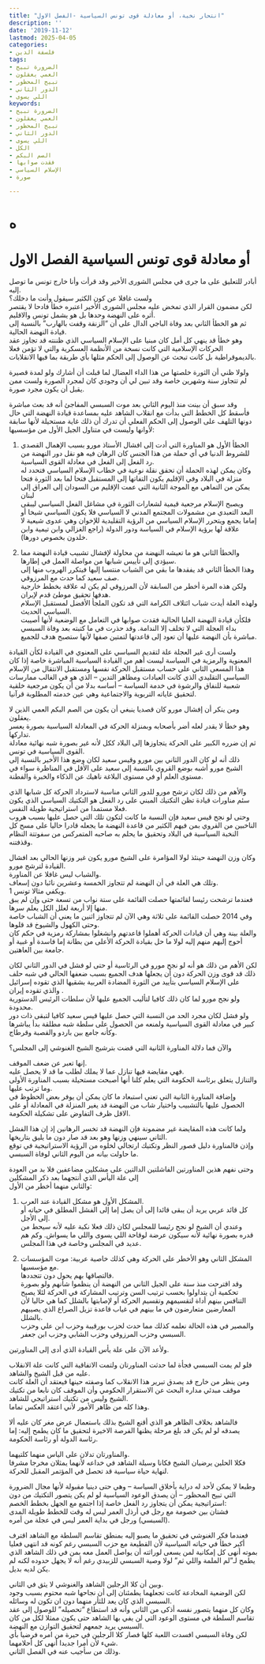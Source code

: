 ```yaml
---
title: "انتحار نخبة، أو معادلة قوى تونس السياسية -الفصل الاول"
description: ''
date: '2019-11-12'
lastmod: 2025-04-05
categories:
- فلسفة الدين
tags:
- الضرورة تبيح
- العمي يعقلون
- تبيح المحظور
- الدور الثاني
- اللي يسوى
keywords:
- الضرورة تبيح
- العمي يعقلون
- تبيح المحظور
- الدور الثاني
- اللي يسوى
- الكل
- الصم البكم
- فقدت صوابها
- الإسلام السياسي
- صورة

---
```

# **ه**

# **أو معادلة قوى تونس السياسية الفصل الاول**

أبادر للتعليق على ما جرى في مجلس الشورى الأخير وقد قرأت وأنا خارج تونس ما توصل إليه.  
ولست غافلا عن كون الكثير سيقول وأنت ما دخلك؟  
لكن مضمون القرار الذي تمخض عليه مجلس الشورى الأخير اعتبره خطأ فادحا لا يقتصر أثره على النهضة وحدها بل هو يشمل تونس والاقليم.  
ثم هو الخطأ الثاني بعد وفاة الباجي الدال على أن “الزنقة وقفت بالهارب” بالنسبة إلى قيادة النهضة الحالية.  
وهو خطأ قد ينهي كل أمل كان مبنيا على الإسلام السياسي الذي ظننته قد تجاوز عقد الحركات الإسلامية التي كانت نسخة من الأنظمة العسكرية والتي لا تؤمن فعلا بالديموقراطية بل كانت تبحث عن الوصول إلى الحكم مثلها بأي طريقة بما فيها الانقلابات.

ولولا ظني أن الثورة خلصتها من هذا الداء العضال لما قبلت أن أشارك ولو لمدة قصيرة لم تتجاوز سنة وشهرين خاصة وقد تبين لي أن وجودي كان لمجرد الصورة ولست ممن يقبل أن يكون مجرد صورة.

وقد سبق أن بينت منذ اليوم الثاني بعد موت السبسي المفاجئ أنه قد بعث مباشرة فأسقط كل الخطط التي بدأت مع انقلاب الشاهد عليه بمساعدة قيادة النهضة التي حال دونها التلهف على الوصول إلى الحكم الفعلي أن تدرك أن ذلك غاية مستحيلة لأنها سابقة لأوانها وليست في متناول الجيل الأول من مؤسسيها:

1. الخطأ الأول هو المناورة التي أدت إلى افشال الأستاذ مورو بسبب الإهمال القصدي للشروط الدنيا في أي حملة من هذا الجنس كان الرهان فيه هو نقل دور النهضة من رد الفعل إلى الفعل في معادلة القوى السياسية.  
وكان يمكن لهذه الحملة أن تحقق نقلة نوعية في خطاب الإسلام السياسي فتحدد له منزلة في البلاد وفي الإقليم يكون التفاتها إلى المستقبل فتحا لما بعد الثورة فتحا يمكن من التماهي مع الموجة الثانية التي عمت الإقليم من السودان إلى العراق إلى لبنان  
ويصبح الإسلام مرجعية قيمية لشعارات الثورة في مشاغل الفعل السياسي ليبقى البعد التعبدي من مشمولات المجتمع المدني لا السياسي فلا يكون السياسي شيخا أو إماما يجمع ويتحرر الإسلام السياسي من الرؤية التقليدية للإخوان وهي عدوى شيعية لا علاقة لها برؤية الإسلام في السياسة ودور الدولة (راجع الغزالي وابن تيمية وابن خلدون بخصوص دورها).

2. والخطأ الثاني هو ما تعيشه النهضة من محاولة لإفشال تشبيب قيادة النهضة مما سيؤدي إلى تأييس شبابها من مواصلة العمل في إطارها.  
وهذا الخطأ الثاني قد يفقدها ما بقي من الشباب منتسبا إليها فيتكرر الهروب منها إلى صف سعيد كما حدث مع المرزوقي.  
ولكن هذه المرة أخطر من السابقة لأن المرزوقي لم يكن له علاقة بخطط خارجية هدفها تحقيق موطئ قدم لإيران.  
ولهذه العلة أيدت شباب ائتلاف الكرامة التي قد تكون الملجأ الأفضل لمستقبل الإسلام السياسي الحديث.  
فلكأن قيادة النهضة العليا الحالية فقدت صوابها في التعامل مع الوضعية لأنها أصيبت بداء العجلة التي لا تخلف إلا الندامة. وقد حذرت في ما كتبته بعد وفاة السبسي مباشرة بأن النهضة عليها أن تعود إلى قاعدتها لتمتين صفها لأنها ستصبح هدف للجميع.

ولست أرى غير العجلة علة لتقديم السياسي على المعنوي في القيادة لكأن القيادة المعنوية والرمزية في السياسة ليست أهم من القيادة السياسية المباشرة خاصة إذا كان هذا المسعى الثاني على حساب مستقبل الحركة نفسها ومستقبل الانتقال من الإسلام السياسي التقليدي الذي كانت العبادات ومظاهر التدين – الذي هو في الغالب ممارسات شعبية للنفاق والرشوة في خدمة السياسة – أساسه بدلا من أن يكون مرجعية خلقية لتحقيق غاياته التربوية والاجتماعية وهي عين خدمته المطلوبة قرآنيا.

ومن ينكر أن إفشال مورو كان قصديا ينبغي أن يكون من الصم البكم العمي الذين لا يعقلون.  
وهو خطأ لا يقدر لعله أضر بأصحابه وبمنزلة الحركة في المعادلة السياسية بصورة يعسر تداركها.  
ثم إن ضرره الكبير على الحركة يتجاوزها إلى البلاد ككل لأنه غير بصورة شبه نهائية معادلة القوى السياسية في تونس.  
ذلك أنه لو كان الدور الثاني بين مورو وقيس سعيد لكان وضع هذا الأخير بالنسبة إلى الشيخ مورو أشبه بوضع القروي بالنسبة إلى سعيد على الأقل في المناظرة سواء في مستوى العلم أو في مستوى البلاغة ناهيك عن الذكاء والخبرة والفطنة.

والأهم من ذلك لكان ترشح مورو للدور الثاني مناسبة لاسترداد الحركة كل شبابها الذي سئم مناورات قيادة تظن التكتيك المبني على رد الفعل هو التكتيك السياسي الذي يكون فعلا مستمدا من استراتيجية طويلة النفس.  
وحتى لو نجح قيس سعيد فإن النسبة ما كانت لتكون تلك التي حصل عليها بسبب هروب الناخبين من القروي بمن فيهم الكثير من قاعدة النهضة ما يجعله قادرا حاليا على مسح كل النخبة السياسية في البلاد وتحقيق ما يحلم به صاحبه المتمركس من سفوتتة النظام وقذفتنه.

وكان وزن النهضة حينئذ لولا المؤامرة على الشيخ مورو يكون غير وزنها الحالي بعد افشال القيادة لترشج مورو.  
والشباب ليس غافلا عن المناورة.  
وتلك هي العلة في أن النهضة لم تتجاوز الخمسة وعشرين نائبا دون إسعاف.  
ويكفي مثالا تونس 1.  
فعندما ترشحت رئيسا لقائمتها حصلت القائمة على ستة نواب من تسعة حتى وإن لم يبق منها إلا أربعة لعلل الكل يعلم سرها.  
وفي 2014 حصلت القائمة على ثلاثة وهي الآن لم تتجاوز اثنين ما يعني أن الشباب خاصة وحتى الكهول والشيوخ قد قلوها.  
والعلة بينة وهي أن قيادات الحركة أهملوا قاعدتهم وانشغلوا بمشاركة رمزية في حكم كان أحوج إليهم منهم إليه لولا ما حل بقيادة الحركة الأعلى من بطانة إما فاسدة أو غبية أو جامعة بين العاهتين.

لكن الأهم من ذلك هو أنه لو نجح مورو في الرئاسية أو حتى لو فشل في الدور الثاني لكان ذلك قد قوى وزن الحركة دون أن يجعلها هدف الجميع بسبب ضعفها الحالي في شبه حلف على الإسلام السياسي بتأييد من الثورة المضادة العربية بشقيها الذي تقوده إسرائيل والذي تقوده إيران .  
ولو نجح مورو لما كان ذلك كافيا لتأليب الجميع عليها لأن سلطات الرئيس الدستورية محدودة.  
ولو فشل لكان مجرد الحد من النسبة التي حصل عليها قيس سعيد كافيا لتبقى ذات دور كبير في معادلة القوى السياسية ولمنعه من الحصول على سلطة شبه مطلقة بدأ يباشرها وكأنه جامع بين باردو والقصبة وقرطاج.

والآن فما دلالة المناورة الثانية التي قضت بترشيح الشيخ الغنوشي إلى المجلس؟

إنها تعبر عن ضعف الموقف.  
فهي مقايضة فيها تنازل عما لا يملك لطلب ما قد لا يحصل عليه.  
والتنازل يتعلق برئاسة الحكومة التي يعلم كلنا أنها أصبحت مستحيلة بسبب المناورة الأولى وما ترتب عليها.  
وإضافة المناورة الثانية التي تعني استبعاد ما كان يمكن أن يوفر بعض الحظوظ في الحصول عليها بالتشبيب واختيار شاب من النهضة قد يغير المنزلة في المعادلة أو على الاقل ظرف التفاوض على تشكيلة الحكومة.

ولما كانت هذه المقايضة غير مضمونة فإن النهضة قد تخسر الرهانين إذ إن هذا الفشل الثاني سينهي وزنها وهو بعد قد صار دون ما يليق بتاريخها.  
وإذن فالمناورة دليل قصور النظر وتكتيك ارتجالي لخلوه من الرؤية الاستراتيجية في توقع ما حاولت بيانه من اليوم الثاني لوفاة السبسي.

وحتى نفهم هذين المناورتين الفاشلتين الدالتين على مشكلين مضاعفين فلا بد من العودة إلى علة اليأس الذي أنتجهما بعد ذكر المشكلين  
والثاني منهما أخطر من الأول:

1. المشكل الأول هو مشكل القيادة عند العرب.  
كل قائد عربي يريد أن يبقى قائدا إلى أن يصل إما إلى الفشل المطلق في حياته أو إلى الأجل.  
وعندي أن الشيخ لو نجح رئيسا للمجلس لكان ذلك فعلا نكبة عليه لأنه سيحط من قدره بصورة نهائية لأنه سيكون عرضة لوقاحة اللي يسوى واللي ما يسواش. وكم هم عديد في المجلس وخاصة في هذا المجلس.

2. المشكل الثاني وهو الأخطر على الحركة وهي كذلك خاصية عربية: موت المؤسسات مع مؤسسيها.  
فالتصاقها بهم يحول دون تتجددها.  
وقد اقترحت منذ سنة على الجيل الثاني من النهضة أن ينظموا شأنهم ولو بصورة تحكمية أن يتداولوا بحسب ترتيب السن وترتيب المشاركة في الحركة لئلا يصبح التنافس بينهم أداة لتقسيمهم وتقسيم الحركة أو لإصابتها بالشلل كما هي حاليا لأن المعارضين متعارضون في ما بينهم في غياب قاعدة تزيل الصراع الذي يصيبهم بالشلل.  
والمصير في هذه الحالة نعلمه كذلك مما حدث لحزب بورقيبة وحزب ابن علي وحزب السبسي وحزب المرزوقي وحزب الشابي وحزب ابن جعفر.

ولأعد الآن على علة يأس القيادة الذي أدى إلى المناورتين.

فلو لم يمت السبسي فجأة لما حدثت المناورتان ولتمت الاتفاقية التي كانت علة الانقلاب عليه من قبل الشيخ والشاهد.  
ومن ينظر من خارج قد يصدق تبرير هذا الانقلاب كما وصفته حينها فيعتقد أن العلة كانت موقف مبدئي مداره البحث عن الاستقرار الحكومي وأن الموقف كان نابعا من تكتيك الشيخ وليس من تكتيك استراتيجي للشاهد.  
وهذا كله من ظاهر الأمور لأني اعتقد العكس تماما.

فالشاهد بخلاف الظاهر هو الذي أقنع الشيخ بذلك باستعمال عرض مغر كان عليه ألا يصدقه لو لم يكن قد بلغ مرحلة يظنها الفرصة الاخيرة لتحقيق ما كان يطمح إليه: إما رئاسة الدولة أو رئاسة الحكومة.

والمناورتان تدلان على الياس منهما كلتيهما.  
فكلا الحلين يرضيان الشيخ فكانا وسيلة الشاهد في خداعه لأنهما يمثلان مخرجا مشرفا لنهاية حياة سياسية قد تحصل في المؤتمر المقبل للحركة.

وطبعا لا يمكن لأحد له دراية بأخلاق السياسة – وهي حتى دينيا مقبولة لأنها مجال الضرورة التي تبيح المحظور – أن يصدق الوعود السياسية لو لم يكن يتصور التكتيك من دون استراتيجية يمكن أن يتجاوز رد الفعل خاصة إذا اجتمع مع الجهل بخطط الخصم:  
فشتان بين خصومة مع رجل في أرذل العمر ليس له وقت للخطط طويلة المدى (السبسي) ورجل في بداية العمر ليس في عجلة من أمره.

فعندما فكر الغنوشي في تحقيق ما يصبو إليه بمنطق تقاسم السلطة مع الشاهد اقترف أكبر خطأ في حياته السياسية لأن القطيعة مع حزب السبسي رغم كونه قد انتهى فعليا بموته أنهى كل إمكانية لمن يسعى لوراثته أن يواصل العمل معه بمن في ذلك الشاهد الذي يطمح لـ”لم الملمة واللي ثم” لولا وصية السبسي للزبيدي رغم أنه لا يجهل حدوده لكنه لم يكن لديه بديل.

وبين أن كلا الرجلين الشاهد والغنوشي لا يثق في الثاني.  
لكن الوضعية المخادعة كانت تجعلهما يطمئنان إلى أن نجاحها شبه محتوم بسبب وجود السبسي الذي كان يعد للثأر منهما دون ان تكون له وسائله.  
وكان كل منهما يتصور نفسه أذكى من الثاني وأنه قد استطاع “تحصيله” للوصول إلى عقد تقاسم السلطة في مستوى الوعود التي لن يفي بها الشاهد حتى يكون ممثلا لكل من كان السبسي يريد جمعهم لتحقيق التوازن مع النهضة.  
لكن وفاة السبسي افسدت اللعبة كلها فصار كلا الرجلين في حيرة من امره فرضيا بأي شيء لأن أمرا جديدا أنهى كل أحلامهما.  
وذلك من سأجيب عنه في الفصل الثاني.

###
